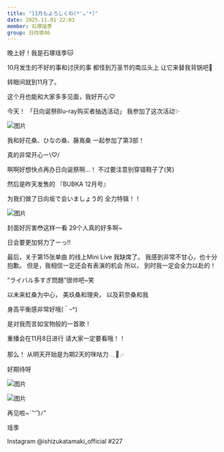 ```yaml
---
title: "11月もよろしくね‪(*'ᴗ'*)"
date: 2025.11.01 22:03
member: 石塚瑶季
group: 日向坂46
---
```


晚上好！我是石塚瑶季🐱

10月发生的不好的事和讨厌的事
都怪到万圣节的南瓜头上
让它来替我背锅吧🎃

转眼间就到11月了。

这个月也能和大家多多见面，我好开心♡





今天！
「日向诞祭Blu-ray购买者抽选活动」
我参加了这次活动✨

![图片](https://cdn.hinatazaka46.com/files/14/diary/official/member/moblog/202511/mobuR4735.jpg)



我和好花桑、ひなの桑、藤嶌桑
一起参加了第3部！

真的非常开心ー\♡/

啊啊好想快点再办日向诞祭啊...！
不过要注意别穿错鞋子了(笑)






然后是昨天发售的
『BUBKA 12月号』

为我们做了日向坂で会いましょう的
全力特辑！！

![图片](https://cdn.hinatazaka46.com/files/14/diary/official/member/moblog/202511/moby4UNZo.jpg)


封面好厉害😳这样一看
29个人真的好多啊~



日会要更加努力了ーっ!!




最后，关于第15张单曲
的线上Mini Live
我缺席了。
我感到非常不甘心，也十分抱歉。
但是，我相信一定还会有表演的机会
所以，
到时我一定会全力以赴的！

“ライバル多すぎ問題”很帅吧~笑

以未来虹桑为中心，
美玖桑和理央，
以及莉奈桑和我

身高平衡感非常好哦(＾ｰ^)

是对我而言如宝物般的一首歌！


重播会在11月8日进行
请大家一定要看哦！！



那么！
从明天开始是为期2天的咪咕力𓂃🎀𓈒𓏸

好期待呀

![图片](https://cdn.hinatazaka46.com/files/14/diary/official/member/moblog/202511/mobCTeSQb.jpg)

![图片](https://cdn.hinatazaka46.com/files/14/diary/official/member/moblog/202511/mobrSr8hH.jpg)





再见啦~*˙︶˙*)ﾉ"




瑶季

Instagram @ishizukatamaki_official
#227